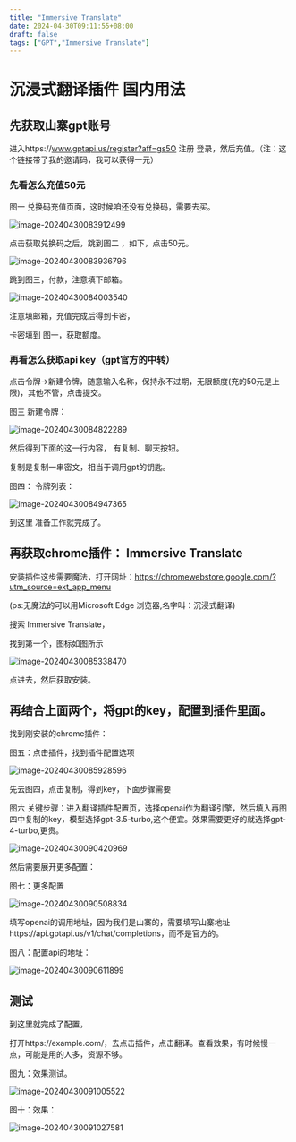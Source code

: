 ```yaml
---
title: "Immersive Translate"
date: 2024-04-30T09:11:55+08:00
draft: false
tags: ["GPT","Immersive Translate"]
---
```

# 沉浸式翻译插件 国内用法

## 先获取山寨gpt账号

进入https://www.gptapi.us/register?aff=gs5O 注册 登录，然后充值。（注：这个链接带了我的邀请码，我可以获得一元）



### 先看怎么充值50元



图一 兑换码充值页面，这时候咱还没有兑换码，需要去买。

![image-20240430083912499](https://markdowna.oss-cn-shenzhen.aliyuncs.com/articalimage-20240430083912499.png)



点击获取兑换码之后，跳到图二 ，如下，点击50元。

![image-20240430083936796](https://markdowna.oss-cn-shenzhen.aliyuncs.com/articalimage-20240430083936796.png)

跳到图三，付款，注意填下邮箱。

![image-20240430084003540](https://markdowna.oss-cn-shenzhen.aliyuncs.com/articalimage-20240430084003540.png)

注意填邮箱，充值完成后得到卡密，

卡密填到 图一，获取额度。

### 再看怎么获取api key（gpt官方的中转）

点击令牌->新建令牌，随意输入名称，保持永不过期，无限额度(充的50元是上限)，其他不管，点击提交。



图三 新建令牌：

![image-20240430084822289](https://markdowna.oss-cn-shenzhen.aliyuncs.com/articalimage-20240430084822289.png)

然后得到下面的这一行内容，  有复制、聊天按钮。

复制是复制一串密文，相当于调用gpt的钥匙。



图四： 令牌列表：

![image-20240430084947365](https://markdowna.oss-cn-shenzhen.aliyuncs.com/articalimage-20240430084947365.png)

到这里 准备工作就完成了。



## 再获取chrome插件： Immersive Translate

安装插件这步需要魔法，打开网址：https://chromewebstore.google.com/?utm_source=ext_app_menu

(ps:无魔法的可以用Microsoft Edge 浏览器,名字叫：沉浸式翻译)



搜索 Immersive Translate，

找到第一个，图标如图所示

![image-20240430085338470](https://markdowna.oss-cn-shenzhen.aliyuncs.com/articalimage-20240430085338470.png)

点进去，然后获取安装。



## 再结合上面两个，将gpt的key，配置到插件里面。

找到刚安装的chrome插件：



图五：点击插件，找到插件配置选项

![image-20240430085928596](https://markdowna.oss-cn-shenzhen.aliyuncs.com/articalimage-20240430085928596.png)

先去图四，点击复制，得到key，下面步骤需要

图六 关键步骤：进入翻译插件配置页，选择openai作为翻译引擎，然后填入再图四中复制的key，模型选择gpt-3.5-turbo,这个便宜。效果需要更好的就选择gpt-4-turbo,更贵。

![image-20240430090420969](https://markdowna.oss-cn-shenzhen.aliyuncs.com/articalimage-20240430090420969.png)

然后需要展开更多配置：



图七：更多配置



![image-20240430090508834](https://markdowna.oss-cn-shenzhen.aliyuncs.com/articalimage-20240430090508834.png)

填写openai的调用地址，因为我们是山寨的，需要填写山寨地址https://api.gptapi.us/v1/chat/completions，而不是官方的。



图八：配置api的地址：

![image-20240430090611899](https://markdowna.oss-cn-shenzhen.aliyuncs.com/articalimage-20240430090611899.png)





## 测试

到这里就完成了配置，

打开https://example.com/，去点击插件，点击翻译。查看效果，有时候慢一点，可能是用的人多，资源不够。



图九：效果测试。

![image-20240430091005522](https://markdowna.oss-cn-shenzhen.aliyuncs.com/articalimage-20240430091005522.png)



图十：效果：

![image-20240430091027581](C:\Users\sanba\AppData\Roaming\Typora\typora-user-images\image-20240430091027581.png)